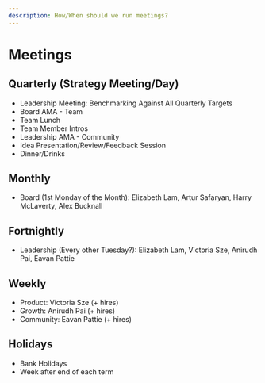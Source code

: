 ```yaml
---
description: How/When should we run meetings?
---
```


# Meetings

## Quarterly \(Strategy Meeting/Day\)

* Leadership Meeting: Benchmarking Against All Quarterly Targets
* Board AMA - Team
* Team Lunch
* Team Member Intros
* Leadership AMA - Community
* Idea Presentation/Review/Feedback Session
* Dinner/Drinks

## Monthly

* Board \(1st Monday of the Month\): Elizabeth Lam, Artur Safaryan, Harry McLaverty, Alex Bucknall

## Fortnightly

* Leadership \(Every other Tuesday?\): Elizabeth Lam, Victoria Sze, Anirudh Pai, Eavan Pattie

## Weekly

* Product: Victoria Sze \(+ hires\)
* Growth: Anirudh Pai \(+ hires\)
* Community: Eavan Pattie \(+ hires\)

## Holidays

* Bank Holidays
* Week after end of each term

